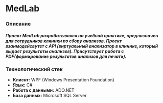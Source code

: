 # MedLab
### Описание
##### Проект MedLab разрабатывался на учебной практике, предназначен для сотрудников клиники по сбору анализов. Проект взаимодейсвутет с API (виртуальный анализатор в клинике, который выдает результаты анализов). Присутствует работа с PDF(формирование результатов анализов для печати).
### Технологический стек
*   **Клиент:** WPF (Windows Presentation Foundation)
*   **Язык:** C#
*   **Работа с данными:** ADO.NET
*   **База данных:** Microsoft SQL Server
